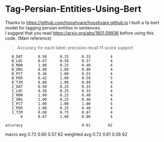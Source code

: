 # Tag-Persian-Entities-Using-Bert
Thanks to https://github.com/hooshvare/hooshvare.github.io I built a fa-bert model for tagging persian entities in sentences.
<br>I suggest that you read https://arxiv.org/abs/1801.09936 before using this code. (Main reference)
> Accuracy for each label:
>               precision    recall  f1-score   support

       B_DAT       0.50      0.25      0.33         4
       B_LOC       0.67      0.50      0.57         4
       B_MON       1.00      0.25      0.40         4
       B_ORG       0.80      1.00      0.89         4
       B_PCT       0.36      1.00      0.53         4
       B_PER       0.42      1.00      0.59         5
       B_TIM       0.80      1.00      0.89         4
       I_DAT       0.50      0.25      0.33         4
       I_LOC       0.50      0.25      0.33         4
       I_MON       1.00      0.25      0.40         4
       I_ORG       1.00      0.25      0.40         4
       I_PCT       1.00      1.00      1.00         5
       I_PER       1.00      0.25      0.40         4
       I_TIM       0.60      0.75      0.67         4
           O       0.67      1.00      0.80         4

    accuracy                           0.61        62
   macro avg       0.72      0.60      0.57        62
weighted avg       0.72      0.61      0.58        62
